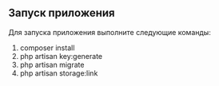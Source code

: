 ## Запуск приложения
Для запуска приложения выполните следующие команды:
1. composer install
2. php artisan key:generate
3. php artisan migrate
4. php artisan storage:link
